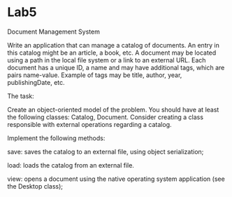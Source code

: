 # Lab5

Document Management System

Write an application that can manage a catalog of documents. An entry in this catalog might be an article, a book, etc.
A document may be located using a path in the local file system or a link to an external URL. Each document has a unique ID, a name and may have additional tags, which are pairs name-value. Example of tags may be title, author, year, publishingDate, etc.

The task:

Create an object-oriented model of the problem. You should have at least the following classes: Catalog, Document. Consider creating a class responsible with external operations regarding a catalog.

Implement the following methods:

save: saves the catalog to an external file, using object serialization;

load: loads the catalog from an external file.

view: opens a document using the native operating system application (see the Desktop class);
